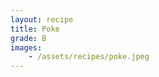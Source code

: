 ```yaml
---
layout: recipe
title: Poke
grade: B
images:
    - /assets/recipes/poke.jpeg
---
```

<!-- stub -->
<!-- endstub -->